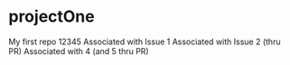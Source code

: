projectOne
==========

My first repo 12345
Associated with Issue 1
Associated with Issue 2 (thru PR)
Associated with 4 (and 5 thru PR)
